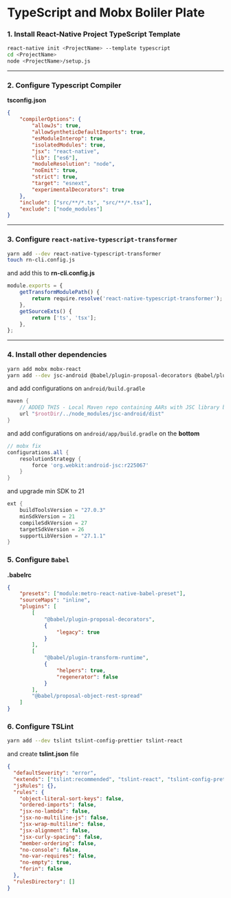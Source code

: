 # TypeScript and Mobx Boliler Plate

### 1. Install React-Native Project TypeScript Template

```bash
react-native init <ProjectName> --template typescript
cd <ProjectName>
node <ProjectName>/setup.js
```

---

### 2. Configure Typescript Compiler

**tsconfig.json**

```json
{
    "compilerOptions": {
        "allowJs": true,
        "allowSyntheticDefaultImports": true,
        "esModuleInterop": true,
        "isolatedModules": true,
        "jsx": "react-native",
        "lib": ["es6"],
        "moduleResolution": "node",
        "noEmit": true,
        "strict": true,
        "target": "esnext",
        "experimentalDecorators": true
    },
    "include": ["src/**/*.ts", "src/**/*.tsx"],
    "exclude": ["node_modules"]
}
```

---

### 3. Configure `react-native-typescript-transformer`

```bash
yarn add --dev react-native-typescript-transformer
touch rn-cli.config.js
```

and add this to **rn-cli.config.js**

```javascript
module.exports = {
    getTransformModulePath() {
        return require.resolve('react-native-typescript-transformer');
    },
    getSourceExts() {
        return ['ts', 'tsx'];
    },
};
```

---

### 4. Install other dependencies

```bash
yarn add mobx mobx-react
yarn add --dev jsc-android @babel/plugin-proposal-decorators @babel/plugin-proposal-object-rest-spread @babel/plugin-transform-runtime
```

and add configurations on `android/build.gradle`

```groovy
maven {
    // ADDED THIS - Local Maven repo containing AARs with JSC library built for Android
    url "$rootDir/../node_modules/jsc-android/dist"
}
```

and add configurations on `android/app/build.gradle` on the **bottom**

```groovy
// mobx fix
configurations.all {
    resolutionStrategy {
        force 'org.webkit:android-jsc:r225067'
    }
}
```

and upgrade min SDK to 21

```groovy
ext {
    buildToolsVersion = "27.0.3"
    minSdkVersion = 21
    compileSdkVersion = 27
    targetSdkVersion = 26
    supportLibVersion = "27.1.1"
}
```

### 5. Configure `Babel`

**.babelrc**

```json
{
    "presets": ["module:metro-react-native-babel-preset"],
    "sourceMaps": "inline",
    "plugins": [
        [
            "@babel/plugin-proposal-decorators",
            {
                "legacy": true
            }
        ],
        [
            "@babel/plugin-transform-runtime",
            {
                "helpers": true,
                "regenerator": false
            }
        ],
        "@babel/proposal-object-rest-spread"
    ]
}
```

### 6. Configure TSLint

```bash
yarn add --dev tslint tslint-config-prettier tslint-react
```

and create **tslint.json** file

```json
{
  "defaultSeverity": "error",
  "extends": ["tslint:recommended", "tslint-react", "tslint-config-prettier"],
  "jsRules": {},
  "rules": {
    "object-literal-sort-keys": false,
    "ordered-imports": false,
    "jsx-no-lambda": false,
    "jsx-no-multiline-js": false,
    "jsx-wrap-multiline": false,
    "jsx-alignment": false,
    "jsx-curly-spacing": false,
    "member-ordering": false,
    "no-console": false,
    "no-var-requires": false,
    "no-empty": true,
    "forin": false
  },
  "rulesDirectory": []
}
```
